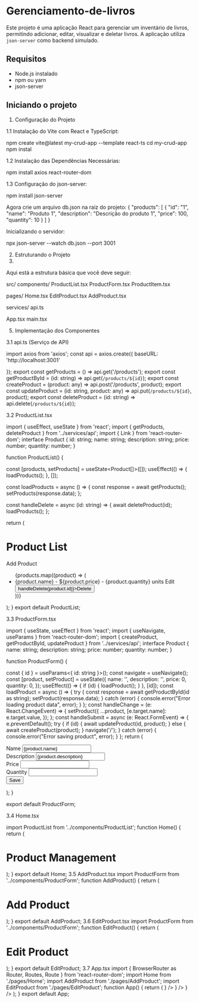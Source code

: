 ﻿# Gerenciamento-de-livros

Este projeto é uma aplicação React para gerenciar um inventário de livros, permitindo adicionar, editar, visualizar e deletar livros. A aplicação utiliza `json-server` como backend simulado.

## Requisitos

- Node.js instalado
- npm ou yarn
- json-server

## Iniciando o projeto

1. Configuração do Projeto
   
1.1 Instalação do Vite com React e TypeScript:

npm create vite@latest my-crud-app --template react-ts
cd my-crud-app
npm instal

1.2 Instalação das Dependências Necessárias:

npm install axios react-router-dom

1.3 Configuração do json-server:

npm install json-server


Agora crie um arquivo db.json na raiz do projeto:
{
 "products": [
 {
 "id": "1",
 "name": "Produto 1",
 "description": "Descrição do produto 1",
 "price": 100,
 "quantity": 10
 }
 ]
}

Inicializando o servidor:

npx json-server --watch db.json --port 3001

2. Estruturando o Projeto
3. 
Aqui está a estrutura básica que você deve seguir:

src/
components/
 ProductList.tsx
 ProductForm.tsx
 ProductItem.tsx
 
pages/
 Home.tsx
 EditProduct.tsx
 AddProduct.tsx
 
services/
 api.ts
 
App.tsx
main.tsx

5. Implementação dos Componentes

3.1 api.ts (Serviço de API)

import axios from 'axios';
const api = axios.create({
 baseURL: 'http://localhost:3001'
 
});
export const getProducts = () => api.get('/products');
export const getProductById = (id: string) => api.get(`/products/${id}`);
export const createProduct = (product: any) => api.post('/products', product);
export const updateProduct = (id: string, product: any) => api.put(`/products/${id}`, product);
export const deleteProduct = (id: string) => api.delete(`/products/${id}`);

3.2 ProductList.tsx

import { useEffect, useState } from 'react';
import { getProducts, deleteProduct } from '../services/api';
import { Link } from 'react-router-dom';
interface Product {
 id: string;
 name: string;
 description: string;
 price: number;
 quantity: number;
}

function ProductList() {

 const [products, setProducts] = useState<Product[]>([]);
 useEffect(() => {
 loadProducts();
 }, []);
 
 const loadProducts = async () => {
 const response = await getProducts();
 setProducts(response.data);
 };
 
 const handleDelete = async (id: string) => {
 await deleteProduct(id);
 loadProducts();
 };
 
 return (
 <div>
 <h1>Product List</h1>
 <Link to="/add">Add Product</Link>
 <ul>
 {products.map((product) => (
 <li key={product.id}>
 {product.name} - ${product.price} - {product.quantity} units
 <Link to={`/edit/${product.id}`}>Edit</Link>
 <button onClick={() => handleDelete(product.id)}>Delete</button>
 </li>
 ))}
 </ul>
 </div>
 );
}
export default ProductList;

3.3 ProductForm.tsx

import { useState, useEffect } from 'react';
import { useNavigate, useParams } from 'react-router-dom';
import { createProduct, getProductById, updateProduct } from '../services/api';
interface Product {
 name: string;
 description: string;
 price: number;
 quantity: number;
}

function ProductForm() {

 const { id } = useParams<{ id: string }>();
 const navigate = useNavigate();
 const [product, setProduct] = useState<Product>({
 name: '',
 description: '',
 price: 0,
 quantity: 0,
 });
 useEffect(() => {
 if (id) {
 loadProduct();
 }
 }, [id]);
 const loadProduct = async () => {
 try {
 const response = await getProductById(id as string);
 setProduct(response.data);
 } catch (error) {
 console.error("Error loading product data", error);
 }
 };
 const handleChange = (e: React.ChangeEvent<HTMLInputElement>) => {
 setProduct({
 ...product,
 [e.target.name]: e.target.value,
 });
 };
 const handleSubmit = async (e: React.FormEvent) => {
 e.preventDefault();
 try {
 if (id) {
 await updateProduct(id, product);
 } else {
 await createProduct(product);
 }
 navigate('/');
 } catch (error) {
 console.error("Error saving product", error);
 }
 };
 return (
 <form onSubmit={handleSubmit}>
 <div>
 <label>Name</label>
 <input
 type="text"
 name="name"
 value={product.name}
 onChange={handleChange}
 />
 </div>
 <div>
 <label>Description</label>
 <input
 type="text"
 name="description"
 value={product.description}
 onChange={handleChange}
 />
 </div>
 <div>
 <label>Price</label>
 <input
 type="number"
 name="price"
 value={product.price}
 onChange={handleChange}
 />
 </div>
 <div>
 <label>Quantity</label>
 <input
 type="number"
 name="quantity"
 value={product.quantity}
 onChange={handleChange}
 />
 </div>
 <button type="submit">Save</button>
 </form>
 );
}

export default ProductForm;

3.4 Home.tsx

import ProductList from '../components/ProductList';
function Home() {
 return (
 <div>
 <h1>Product Management</h1>
 <ProductList />
 </div>
 );
}
export default Home;
3.5 AddProduct.tsx
import ProductForm from '../components/ProductForm';
function AddProduct() {
 return (
 <div>
 <h1>Add Product</h1>
 <ProductForm />
 </div>
 );
}
export default AddProduct;
3.6 EditProduct.tsx
import ProductForm from '../components/ProductForm';
function EditProduct() {
 return (
 <div>
 <h1>Edit Product</h1>
 <ProductForm />
 </div>
 );
}
export default EditProduct;
3.7 App.tsx
import { BrowserRouter as Router, Routes, Route } from 'react-router-dom';
import Home from './pages/Home';
import AddProduct from './pages/AddProduct';
import EditProduct from './pages/EditProduct';
function App() {
 return (
 <Router>
 <Routes>
 <Route path="/" element={<Home />} />
 <Route path="/add" element={<AddProduct />} />
 <Route path="/edit/:id" element={<EditProduct />} />
 </Routes>
 </Router>
 );
}
export default App;
